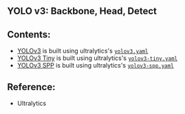 ## YOLO v3: Backbone, Head, Detect

## Contents:

- [YOLOv3](./models/yolov3.py) is built using ultralytics's [`yolov3.yaml`](models/yamls/yolov3.yaml)
- [YOLOv3 Tiny](./models/yolov3-tiny.py) is built using ultralytics's [`yolov3-tiny.yaml`](models/yamls/yolov3.yaml)
- [YOLOv3 SPP](./models/yolov3.py) is built using ultralytics's [`yolov3-spp.yaml`](models/yamls/yolov3.yaml)

## Reference:

- Ultralytics
